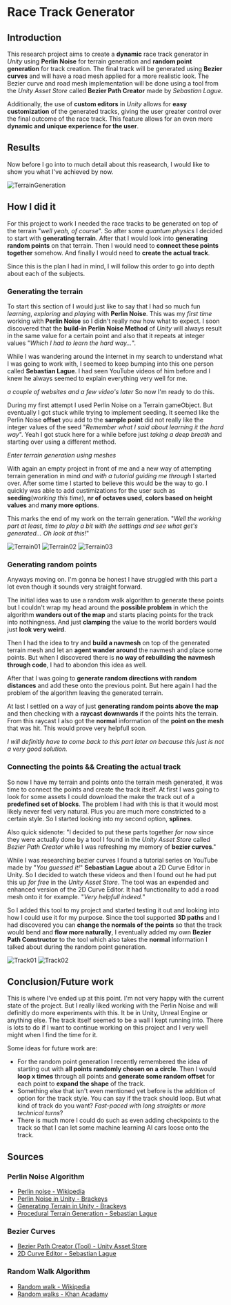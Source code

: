 # Race Track Generator

## Introduction

This research project aims to create a **dynamic** race track generator in *Unity* using **Perlin Noise** for terrain generation and **random point generation** for track creation. The final track will be generated using **Bezier curves** and will have a road mesh applied for a more realistic look. The Bezier curve and road mesh implementation will be done using a tool from the *Unity Asset Store* called **Bezier Path Creator** made by *Sebastian Lague*.

Additionally, the use of **custom editors** in *Unity* allows for **easy customization** of the generated tracks, giving the user greater control over the final outcome of the race track. This feature allows for an even more **dynamic and unique experience for the user**.

## Results

Now before I go into to much detail about this reasearch, I would like to show you what I've achieved by now.

![TerrainGeneration](/Assets/TerrainGeneration.gif)

## How I did it

For this project to work I needed the race tracks to be generated on top of the terrain "*well yeah, of course*". So after some *quantum physics* I decided to start with **generating terrain**. After that I would look into **generating random points** on that terrain. Then I would need to **connect these points together** somehow. And finally I would need to **create the actual track**.

Since this is the plan I had in mind, I will follow this order to go into depth about each of the subjects.

### Generating the terrain

To start this section of I would just like to say that I had so much fun *learning*, *exploring* and *playing* with **Perlin Noise**. This was my *first time* working with **Perlin Noise** so I didn't really now how what to expect. I soon discovered that the **build-in Perlin Noise Method** of *Unity* will always result in the same value for a certain point and also that it repeats at integer values "*Which I had to learn the hard way...*".

While I was wandering around the internet in my search to understand what I was going to work with, I seemed to keep bumping into this one person called **Sebastian Lague**. I had seen YouTube videos of him before and I knew he always seemed to explain everything very well for me.

*a couple of websites and a few video's later* So now I'm ready to do this.

During my first attempt I used Perlin Noise on a Terrain gameObject. But eventually I got stuck while trying to implement seeding. It seemed like the Perlin Noise **offset** you add to the **sample point** did not really like the integer values of the seed "*Remember what I said about learning it the hard way*". Yeah I got stuck here for a while before just *taking a deep breath* and starting over using a different method.

*Enter terrain generation using meshes*

With again an empty project in front of me and a new way of attempting terrain generation in mind *and with a tutorial guiding me through* I started over. After some time I started to believe this would be the way to go. I quickly was able to add custimizations for the user such as **seeding**(*working this time*), **nr of octaves used**, **colors based on height values** and **many more options**.

This marks the end of my work on the terrain generation. "*Well the working part at least, time to play a bit with the settings and see what get's generated... Oh look at this!*"

![Terrain01](https://user-images.githubusercontent.com/55405998/212289331-89c43b2c-6052-4d47-bdfc-ea622cdcb900.png)
![Terrain02](https://user-images.githubusercontent.com/55405998/212289345-dffe7c97-9c8d-4d98-a92d-f0ee321fd725.png)
![Terrain03](https://user-images.githubusercontent.com/55405998/212289366-4a59bdb6-f0ea-4247-885e-8bc9fd10f080.png)

### Generating random points

Anyways moving on. I'm gonna be honest I have struggled with this part a lot even though it sounds very straight forward.

The initial idea was to use a random walk algorithm to generate these points but I couldn't wrap my head around the **possible problem** in which the algorithm **wanders out of the map** and starts placing points for the track into nothingness. And just **clamping** the value to the world borders would just **look very weird**.

Then I had the idea to try and **build a navmesh** on top of the generated terrain mesh and let an **agent wander around** the navmesh and place some points. But when I discovered there is **no way of rebuilding the navmesh through code**, I had to abondon this idea as well.

After that I was going to **generate random directions with random distances** and add these onto the previous point. But here again I had the problem of the algorithm leaving the generated terrain.

At last I settled on a way of just **generating random points above the map** and then checking with a **raycast downwards** if the points hits the terrain. From this raycast I also got the **normal** information of the **point on the mesh** that was hit. This would prove very helpfull soon.

*I will definitly have to come back to this part later on because this just is not a very good solution.*

### Connecting the points && Creating the actual track

So now I have my terrain and points onto the terrain mesh generated, it was time to connect the points and create the track itself. At first I was going to look for some assets I could download the make the track out of a **predefined set of blocks**. The problem I had with this is that it would most likely never feel very natural. Plus you are much more constricted to a certain style. So I started looking into my second option, **splines**.

Also quick sidenote: "I decided to put these parts together *for now* since they were actually done by a tool I found in the *Unity Asset Store* called *Bezier Path Creator* while I was refreshing my memory of **bezier curves**."

While I was researching bezier curves I found a tutorial series on YouTube made by "*You guessed it!*" **Sebastian Lague** about a 2D Curve Editor in Unity. So I decided to watch these videos and then I found out he had put this up *for free* in the *Unity Asset Store*. The tool was an expended and enhanced version of the 2D Curve Editor. It had functionality to add a road mesh onto it for example. "*Very helpfull indeed.*"

So I added this tool to my project and started testing it out and looking into how I could use it for my purpose. Since the tool supported **3D paths** and I had discovered you can **change the normals of the points** so that the track would bend and **flow more naturally**, I eventually added my own **Bezier Path Constructor** to the tool which also takes the **normal** information I talked about during the random point generation.

![Track01](https://user-images.githubusercontent.com/55405998/212292317-1ae058c7-f2b8-44f3-a744-940d70dfb294.png)
![Track02](https://user-images.githubusercontent.com/55405998/212292330-4bb85c57-03c1-4441-882e-7d22ab407982.png)

## Conclusion/Future work

This is where I've ended up at this point. I'm not very happy with the current state of the project. But I really liked working with the Perlin Noise and will definitly do more experiments with this. It be in Unity, Unreal Engine or anything else. The track itself seemed to be a wall I kept running into. There is lots to do if I want to continue working on this project and I very well might when I find the time for it.

Some ideas for future work are:

 - For the random point generation I recently remembered the idea of starting out with **all points randomly chosen on a circle**. Then I would **loop x times** through all points and **generate some random offset** for each point to **expand the shape** of the track.
 - Something else that isn't even mentioned yet before is the addition of option for the track style. You can say if the track should loop. But what kind of track do you want? *Fast-paced with long straights* or *more technical turns*?
 - There is much more I could do such as even adding checkpoints to the track so that I can let some machine learning AI cars loose onto the track.

## Sources

### Perlin Noise Algorithm

 - [Perlin noise - Wikipedia](https://en.wikipedia.org/wiki/Perlin_noise)
 - [Perlin Noise in Unity - Brackeys](https://www.youtube.com/watch?v=bG0uEXV6aHQ)
 - [Generating Terrain in Unity - Brackeys](https://www.youtube.com/watch?v=vFvwyu_ZKfU)
 - [Procedural Terrain Generation - Sebastian Lague](https://www.youtube.com/playlist?list=PLFt_AvWsXl0eBW2EiBtl_sxmDtSgZBxB3)
 
 ### Bezier Curves
 
 - [Bezier Path Creator (Tool) - Unity Asset Store](https://assetstore.unity.com/packages/tools/utilities/b-zier-path-creator-136082)
 - [2D Curve Editor - Sebastian Lague](https://www.youtube.com/playlist?list=PLFt_AvWsXl0d8aDaovNztYf6iTChHzrHP)

### Random Walk Algorithm

 - [Random walk - Wikipedia](https://en.wikipedia.org/wiki/Random_walk)
 - [Random walks - Khan Acadamy](https://www.khanacademy.org/computing/computer-programming/programming-natural-simulations/programming-randomness/a/random-walks)
 
